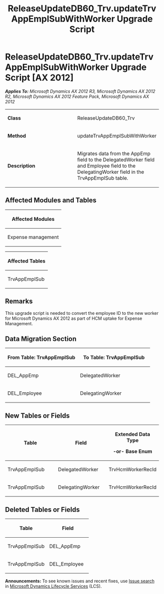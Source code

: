 ﻿---
title: ReleaseUpdateDB60_Trv.updateTrvAppEmplSubWithWorker Upgrade Script
TOCTitle: ReleaseUpdateDB60_Trv.updateTrvAppEmplSubWithWorker Upgrade Script
ms:assetid: 731133d8-61ab-0860-a3b3-38a4ce266178
ms:mtpsurl: https://msdn.microsoft.com/en-us/library/JJ685817(v=AX.60)
ms:contentKeyID: 49709017
ms.date: 05/18/2015
mtps_version: v=AX.60
---

# ReleaseUpdateDB60\_Trv.updateTrvAppEmplSubWithWorker Upgrade Script [AX 2012]


_**Applies To:** Microsoft Dynamics AX 2012 R3, Microsoft Dynamics AX 2012 R2, Microsoft Dynamics AX 2012 Feature Pack, Microsoft Dynamics AX 2012_

<table>
<colgroup>
<col style="width: 50%" />
<col style="width: 50%" />
</colgroup>
<tbody>
<tr class="odd">
<td><p><strong>Class</strong></p></td>
<td><p>ReleaseUpdateDB60_Trv</p></td>
</tr>
<tr class="even">
<td><p><strong>Method</strong></p></td>
<td><p>updateTrvAppEmplSubWithWorker</p></td>
</tr>
<tr class="odd">
<td><p><strong>Description</strong></p></td>
<td><p>Migrates data from the AppEmp field to the DelegatedWorker field and Employee field to the DelegatingWorker field in the TrvAppEmplSub table.</p></td>
</tr>
</tbody>
</table>


## Affected Modules and Tables

<table>
<colgroup>
<col style="width: 100%" />
</colgroup>
<thead>
<tr class="header">
<th><p>Affected Modules</p></th>
</tr>
</thead>
<tbody>
<tr class="odd">
<td><p>Expense management</p></td>
</tr>
</tbody>
</table>


<table>
<colgroup>
<col style="width: 100%" />
</colgroup>
<thead>
<tr class="header">
<th><p>Affected Tables</p></th>
</tr>
</thead>
<tbody>
<tr class="odd">
<td><p>TrvAppEmplSub</p></td>
</tr>
</tbody>
</table>


## Remarks

This upgrade script is needed to convert the employee ID to the new worker for Microsoft Dynamics AX 2012 as part of HCM uptake for Expense Management.

## Data Migration Section

<table>
<colgroup>
<col style="width: 50%" />
<col style="width: 50%" />
</colgroup>
<thead>
<tr class="header">
<th><p>From Table: TrvAppEmplSub</p></th>
<th><p>To Table: TrvAppEmplSub</p></th>
</tr>
</thead>
<tbody>
<tr class="odd">
<td><p>DEL_AppEmp</p></td>
<td><p>DelegatedWorker</p></td>
</tr>
<tr class="even">
<td><p>DEL_Employee</p></td>
<td><p>DelegatingWorker</p></td>
</tr>
</tbody>
</table>


## New Tables or Fields

<table>
<colgroup>
<col style="width: 33%" />
<col style="width: 33%" />
<col style="width: 33%" />
</colgroup>
<thead>
<tr class="header">
<th><p>Table</p></th>
<th><p>Field</p></th>
<th><p>Extended Data Type</p>
<p>-or- Base Enum</p></th>
</tr>
</thead>
<tbody>
<tr class="odd">
<td><p>TrvAppEmplSub</p></td>
<td><p>DelegatedWorker</p></td>
<td><p>TrvHcmWorkerRecId</p></td>
</tr>
<tr class="even">
<td><p>TrvAppEmplSub</p></td>
<td><p>DelegatingWorker</p></td>
<td><p>TrvHcmWorkerRecId</p></td>
</tr>
</tbody>
</table>


## Deleted Tables or Fields

<table>
<colgroup>
<col style="width: 50%" />
<col style="width: 50%" />
</colgroup>
<thead>
<tr class="header">
<th><p>Table</p></th>
<th><p>Field</p></th>
</tr>
</thead>
<tbody>
<tr class="odd">
<td><p>TrvAppEmplSub</p></td>
<td><p>DEL_AppEmp</p></td>
</tr>
<tr class="even">
<td><p>TrvAppEmplSub</p></td>
<td><p>DEL_Employee</p></td>
</tr>
</tbody>
</table>

  
**Announcements:** To see known issues and recent fixes, use [Issue search](http://go.microsoft.com/fwlink/?linkid=389258) in [Microsoft Dynamics Lifecycle Services](http://go.microsoft.com/fwlink/?linkid=306505) (LCS).

